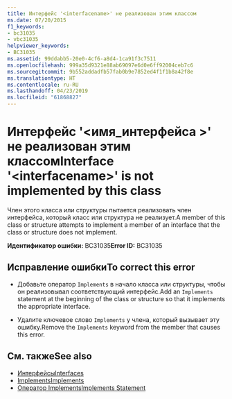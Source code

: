 ```yaml
---
title: Интерфейс '<interfacename>' не реализован этим классом
ms.date: 07/20/2015
f1_keywords:
- bc31035
- vbc31035
helpviewer_keywords:
- BC31035
ms.assetid: 99ddabb5-20e0-4cf6-a8d4-1ca91f3c7511
ms.openlocfilehash: 999a35d9321e88ab69097e6d0e6ff92004ceb7c6
ms.sourcegitcommit: 9b552addadfb57fab0b9e7852ed4f1f1b8a42f8e
ms.translationtype: HT
ms.contentlocale: ru-RU
ms.lasthandoff: 04/23/2019
ms.locfileid: "61868827"
---
```

# <a name="interface-interfacename-is-not-implemented-by-this-class"></a><span data-ttu-id="b37f1-102">Интерфейс '\<имя_интерфейса >' не реализован этим классом</span><span class="sxs-lookup"><span data-stu-id="b37f1-102">Interface '\<interfacename>' is not implemented by this class</span></span>
<span data-ttu-id="b37f1-103">Член этого класса или структуры пытается реализовать член интерфейса, который класс или структура не реализует.</span><span class="sxs-lookup"><span data-stu-id="b37f1-103">A member of this class or structure attempts to implement a member of an interface that the class or structure does not implement.</span></span>  
  
 <span data-ttu-id="b37f1-104">**Идентификатор ошибки:** BC31035</span><span class="sxs-lookup"><span data-stu-id="b37f1-104">**Error ID:** BC31035</span></span>  
  
## <a name="to-correct-this-error"></a><span data-ttu-id="b37f1-105">Исправление ошибки</span><span class="sxs-lookup"><span data-stu-id="b37f1-105">To correct this error</span></span>  
  
- <span data-ttu-id="b37f1-106">Добавьте оператор `Implements` в начало класса или структуры, чтобы он реализовывал соответствующий интерфейс.</span><span class="sxs-lookup"><span data-stu-id="b37f1-106">Add an `Implements` statement at the beginning of the class or structure so that it implements the appropriate interface.</span></span>  
  
- <span data-ttu-id="b37f1-107">Удалите ключевое слово `Implements` у члена, который вызывает эту ошибку.</span><span class="sxs-lookup"><span data-stu-id="b37f1-107">Remove the `Implements` keyword from the member that causes this error.</span></span>  
  
## <a name="see-also"></a><span data-ttu-id="b37f1-108">См. также</span><span class="sxs-lookup"><span data-stu-id="b37f1-108">See also</span></span>

- [<span data-ttu-id="b37f1-109">Интерфейсы</span><span class="sxs-lookup"><span data-stu-id="b37f1-109">Interfaces</span></span>](../../visual-basic/programming-guide/language-features/interfaces/index.md)
- [<span data-ttu-id="b37f1-110">Implements</span><span class="sxs-lookup"><span data-stu-id="b37f1-110">Implements</span></span>](../../visual-basic/language-reference/statements/implements-clause.md)
- [<span data-ttu-id="b37f1-111">Оператор Implements</span><span class="sxs-lookup"><span data-stu-id="b37f1-111">Implements Statement</span></span>](../../visual-basic/language-reference/statements/implements-statement.md)
